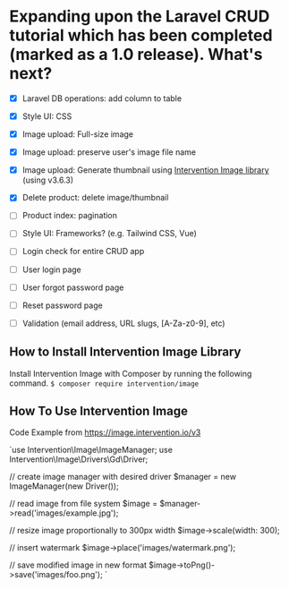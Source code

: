 # Expanding upon the Laravel CRUD tutorial which has been completed (marked as a 1.0 release). What's next?

- [x] Laravel DB operations: add column to table
- [x] Style UI: CSS
- [x] Image upload: Full-size image
- [x] Image upload: preserve user's image file name
- [x] Image upload: Generate thumbnail using [Intervention Image library](https://image.intervention.io/v3) (using v3.6.3)
- [x] Delete product: delete image/thumbnail
- [ ] Product index: pagination
- [ ] Style UI: Frameworks? (e.g. Tailwind CSS, Vue)
- [ ] Login check for entire CRUD app
- [ ] User login page
- [ ] User forgot password page
- [ ] Reset password page
- [ ] Validation (email address, URL slugs, [A-Za-z0-9], etc)


## How to Install Intervention Image Library
Install Intervention Image with Composer by running the following command.
`$ composer require intervention/image`

## How To Use Intervention Image
Code Example from https://image.intervention.io/v3

`use Intervention\Image\ImageManager;
use Intervention\Image\Drivers\Gd\Driver;

// create image manager with desired driver
$manager = new ImageManager(new Driver());

// read image from file system
$image = $manager->read('images/example.jpg');

// resize image proportionally to 300px width
$image->scale(width: 300);

// insert watermark
$image->place('images/watermark.png');

// save modified image in new format 
$image->toPng()->save('images/foo.png');
`
